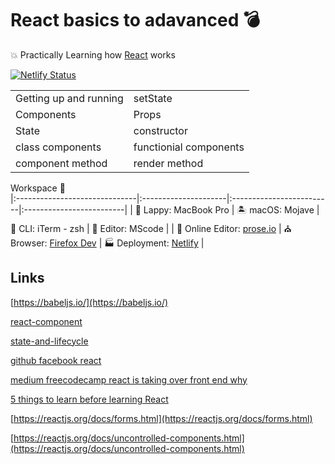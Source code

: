 # React basics to adavanced 💣
💥 Practically Learning how [React](https://reactjs.org/docs/getting-started.html) works

[![Netlify Status](https://api.netlify.com/api/v1/badges/caab6502-0e83-46ba-b7a9-c6c18cd62f94/deploy-status)](https://app.netlify.com/sites/learning-react-basics-advanced/deploys)

|                  |         |
|-----------------------|----|
|Getting up and running | setState |
|Components| Props |
|State| constructor|
|class components | functionial components |
|component method | render method |


Workspace 🎁                                          
|:------------------------------|:---------------------|:-------------------------|:-------------------------|
| 👜 Lappy: MacBook Pro         | 🏝️ macOS: Mojave        | 🐚 CLI: iTerm - zsh           | 📓 Editor: MScode     |
| 📔 Online Editor: [prose.io](http://prose.io/)       | ⛪ Browser: [Firefox Dev](https://www.mozilla.org/en-US/firefox/developer/) | 🏭 Deployment: [Netlify](https://www.netlify.com/)        |       


## Links
[https://babeljs.io/](https://babeljs.io/)

[react-component](https://reactjs.org/docs/react-component.html)

[state-and-lifecycle](https://reactjs.org/docs/state-and-lifecycle.html)

[github facebook react](https://github.com/facebook/react/)

[medium freecodecamp react is taking over front end why](https://medium.freecodecamp.org/yes-react-is-taking-over-front-end-development-the-question-is-why-40837af8ab76)

[5 things to learn before learning React](https://www.oreilly.com/content/5-things-to-learn-before-learning-react/)

[https://reactjs.org/docs/forms.html](https://reactjs.org/docs/forms.html)

[https://reactjs.org/docs/uncontrolled-components.html](https://reactjs.org/docs/uncontrolled-components.html)
